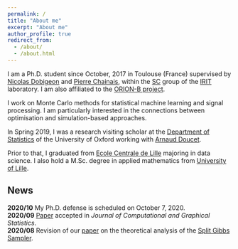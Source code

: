 ```yaml
---
permalink: /
title: "About me"
excerpt: "About me"
author_profile: true
redirect_from: 
  - /about/
  - /about.html
---
```


I am a Ph.D. student since October, 2017 in Toulouse (France) supervised by [Nicolas Dobigeon](http://dobigeon.perso.enseeiht.fr/index.html) and [Pierre Chainais](http://pierrechainais.ec-lille.fr), within the [SC](http://sc.enseeiht.fr/) group of the [IRIT](https://www.irit.fr/) laboratory.
I am also affiliated to the [ORION-B project](https://www.iram.fr/~pety/ORION-B/).

I work on Monte Carlo methods for statistical machine learning and signal processing. I am particularly interested in the connections between optimisation and simulation-based approaches.

In Spring 2019, I was a research visiting scholar at the [Department of Statistics](http://www.stats.ox.ac.uk/) of the University of Oxford working with [Arnaud Doucet](http://www.stats.ox.ac.uk/~doucet/).

Prior to that, I graduated from [Ecole Centrale de Lille](http://centralelille.fr/) majoring in data science. 
I also hold a M.Sc. degree in applied mathematics from [University of Lille](http://www.univ-lille1.fr/home/).

## News 
<i class="fas fa-fw fa-calendar-plus"></i> **2020/10** My Ph.D. defense is scheduled on October 7, 2020.  
<i class="fa fa-fw fa-newspaper"></i> **2020/09** [Paper](https://arxiv.org/abs/1902.05754) accepted in *Journal of Computational and Graphical Statistics*.  
<i class="fa fa-fw fa-newspaper"></i> **2020/08** Revision of our [paper](https://arxiv.org/abs/1905.11937) on the theoretical analysis of the [Split Gibbs Sampler](https://ieeexplore.ieee.org/document/8625467/").  
